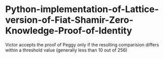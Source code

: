 # Python-implementation-of-Lattice-version-of-Fiat-Shamir-Zero-Knowledge-Proof-of-Identity

Victor accepts the proof of Peggy only if the resulting comparision differs within a threshold value (generally less than 10 out of 256)
